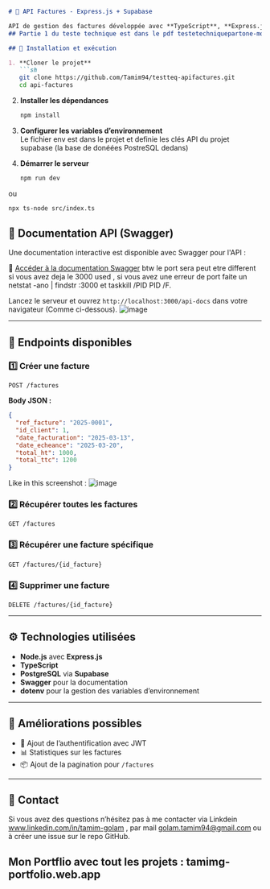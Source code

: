 

```md
# 📄 API Factures - Express.js + Supabase

API de gestion des factures développée avec **TypeScript**, **Express.js** et **PostgreSQL via Supabase**.
## Partie 1 du teste technique est dans le pdf testetechniquepartone-model.pdf , la Partie 2 facultative ci dessous avec le code et documentation.

## 🚀 Installation et exécution

1. **Cloner le projet**  
   ```sh
   git clone https://github.com/Tamim94/testteq-apifactures.git
   cd api-factures
   ```

2. **Installer les dépendances**
   ```sh
   npm install
   ```

3. **Configurer les variables d’environnement**   
  Le fichier env est dans le projet et definie les clés API du projet supabase (la base de donéées PostreSQL dedans)

4. **Démarrer le serveur**
   ```sh
   npm run dev 
   ```
ou
   ```sh
 npx ts-node src/index.ts
   ```


## 📖 Documentation API (Swagger)
Une documentation interactive est disponible avec Swagger pour l'API :

🔗 [Accéder à la documentation Swagger](http://localhost:3000/api-docs) btw le port sera peut etre different si vous avez deja le 3000 used , si vous avez une erreur de port  faite un netstat -ano | findstr :3000 et taskkill /PID PID /F.

Lancez le serveur et ouvrez `http://localhost:3000/api-docs` dans votre navigateur (Comme ci-dessous).
![image](https://github.com/user-attachments/assets/ba74e15f-1594-43ac-969c-cccda3e79e9b)


---

## 📌 Endpoints disponibles

### **1️⃣ Créer une facture**
```http
POST /factures
```
**Body JSON :**
```json
{
  "ref_facture": "2025-0001",
  "id_client": 1,
  "date_facturation": "2025-03-13",
  "date_echeance": "2025-03-20",
  "total_ht": 1000,
  "total_ttc": 1200
}
```
Like in this screenshot : 
![image](https://github.com/user-attachments/assets/125f8d24-3b6c-440f-960b-f8c12e26a4b8)

### **2️⃣ Récupérer toutes les factures**
```http
GET /factures
```

### **3️⃣ Récupérer une facture spécifique**
```http
GET /factures/{id_facture}
```

### **4️⃣ Supprimer une facture**
```http
DELETE /factures/{id_facture}
```

---

## ⚙️ Technologies utilisées
- **Node.js** avec **Express.js**
- **TypeScript**
- **PostgreSQL** via **Supabase**
- **Swagger** pour la documentation
- **dotenv** pour la gestion des variables d’environnement

---

## 📌 Améliorations possibles
- 🔐 Ajout de l’authentification avec JWT
- 📊 Statistiques sur les factures
- 📦 Ajout de la pagination pour `/factures`

---

## 📩 Contact
Si vous avez des questions n’hésitez pas à me contacter via Linkdein www.linkedin.com/in/tamim-golam , par mail golam.tamim94@gmail.com  ou à créer une issue sur le repo GitHub. 
## Mon Portflio avec tout les projets  : tamimg-portfolio.web.app



